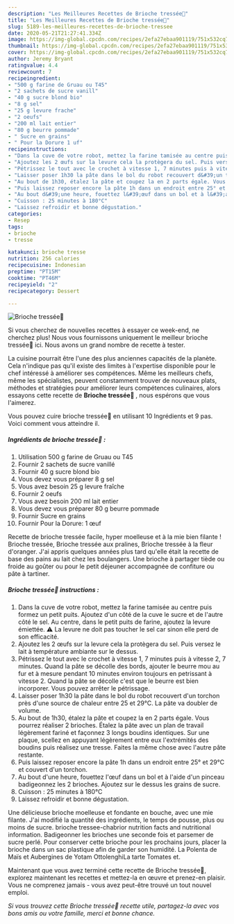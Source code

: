 ```yaml
---
description: "Les Meilleures Recettes de Brioche tressée🍞"
title: "Les Meilleures Recettes de Brioche tressée🍞"
slug: 5189-les-meilleures-recettes-de-brioche-tressee
date: 2020-05-21T21:27:41.334Z
image: https://img-global.cpcdn.com/recipes/2efa27ebaa901119/751x532cq70/brioche-tressee🍞-photo-principale-de-la-recette.jpg
thumbnail: https://img-global.cpcdn.com/recipes/2efa27ebaa901119/751x532cq70/brioche-tressee🍞-photo-principale-de-la-recette.jpg
cover: https://img-global.cpcdn.com/recipes/2efa27ebaa901119/751x532cq70/brioche-tressee🍞-photo-principale-de-la-recette.jpg
author: Jeremy Bryant
ratingvalue: 4.4
reviewcount: 7
recipeingredient:
- "500 g farine de Gruau ou T45"
- "2 sachets de sucre vanill"
- "40 g sucre blond bio"
- "8 g sel"
- "25 g levure frache"
- "2 oeufs"
- "200 ml lait entier"
- "80 g beurre pommade"
- " Sucre en grains"
- " Pour la Dorure 1 uf"
recipeinstructions:
- "Dans la cuve de votre robot, mettez la farine tamisée au centre puis formez un petit puits. Ajoutez d&#39;un côté de la cuve le sucre et de l&#39;autre côté le sel. Au centre, dans le petit puits de farine, ajoutez la levure émiettée. ⚠️ La levure ne doit pas toucher le sel car sinon elle perd de son efficacité."
- "Ajoutez les 2 œufs sur la levure cela la protègera du sel. Puis versez le lait à température ambiante sur le dessus."
- "Pétrissez le tout avec le crochet à vitesse 1, 7 minutes puis à vitesse 2, 7 minutes. Quand la pâte se décolle des bords, ajouter le beurre mou au fur et à mesure pendant 10 minutes environ toujours en petrissant à vitesse 2. Quand la pâte se décolle c&#39;est que le beurre est bien incorporer. Vous pouvez arrêter le pétrissage."
- "Laisser poser 1h30 la pâte dans le bol du robot recouvert d&#39;un torchon près d&#39;une source de chaleur entre 25 et 29°C. La pâte va doubler de volume."
- "Au bout de 1h30, étalez la pâte et coupez la en 2 parts égale. Vous pourrez réaliser 2 brioches. Étalez la pâte avec un plan de travail légèrement fariné et façonnez 3 longs boudins identiques. Sur une plaque, scellez en appuyant légèrement entre eux l&#39;extrémités des boudins puis réalisez une tresse. Faites la même chose avec l&#39;autre pâte restante."
- "Puis laissez reposer encore la pâte 1h dans un endroit entre 25° et 29°C et couvert d&#39;un torchon."
- "Au bout d&#39;une heure, fouettez l&#39;œuf dans un bol et à l&#39;aide d&#39;un pinceau badigeonnez les 2 brioches. Ajoutez sur le dessus les grains de sucre."
- "Cuisson : 25 minutes à 180°C"
- "Laissez refroidir et bonne dégustation."
categories:
- Resep
tags:
- brioche
- tresse

katakunci: brioche tresse 
nutrition: 256 calories
recipecuisine: Indonesian
preptime: "PT15M"
cooktime: "PT46M"
recipeyield: "2"
recipecategory: Dessert

---
```



![Brioche tressée🍞](https://img-global.cpcdn.com/recipes/2efa27ebaa901119/751x532cq70/brioche-tressee🍞-photo-principale-de-la-recette.jpg)

Si vous cherchez de nouvelles recettes à essayer ce week-end, ne cherchez plus! Nous vous fournissons uniquement le meilleur brioche tressée🍞 ici. Nous avons un grand nombre de recette à tester.

La cuisine pourrait être l'une des plus anciennes capacités de la planète. Cela n'indique pas qu'il existe des limites à l'expertise disponible pour le chef intéressé à améliorer ses compétences. Même les meilleurs chefs, même les spécialistes, peuvent constamment trouver de nouveaux plats, méthodes et stratégies pour améliorer leurs compétences culinaires, alors essayons cette recette de <strong> Brioche tressée🍞 </strong>, nous espérons que vous l'aimerez.

<!--inarticleads1-->

Vous pouvez cuire brioche tressée🍞 en utilisant 10 Ingrédients et 9 pas. Voici comment vous atteindre il.

##### Ingrédients de brioche tressée🍞 :

1. Utilisation 500 g farine de Gruau ou T45
1. Fournir 2 sachets de sucre vanillé
1. Fournir 40 g sucre blond bio
1. Vous devez vous préparer 8 g sel
1. Vous avez besoin 25 g levure fraîche
1. Fournir 2 oeufs
1. Vous avez besoin 200 ml lait entier
1. Vous devez vous préparer 80 g beurre pommade
1. Fournir  Sucre en grains
1. Fournir  Pour la Dorure: 1 œuf


Recette de brioche tressée facile, hyper moelleuse et à la mie bien filante ! Brioche tressée, Brioche tressée aux pralines, Brioche tressée à la fleur d&#39;oranger. J&#39;ai appris quelques années plus tard qu&#39;elle était la recette de base des pains au lait chez les boulangers. Une brioche à partager tiède ou froide au goûter ou pour le petit déjeuner accompagnée de confiture ou pâte à tartiner. 

<!--inarticleads2-->

##### Brioche tressée🍞 instructions :

1. Dans la cuve de votre robot, mettez la farine tamisée au centre puis formez un petit puits. Ajoutez d&#39;un côté de la cuve le sucre et de l&#39;autre côté le sel. Au centre, dans le petit puits de farine, ajoutez la levure émiettée. ⚠️ La levure ne doit pas toucher le sel car sinon elle perd de son efficacité.
1. Ajoutez les 2 œufs sur la levure cela la protègera du sel. Puis versez le lait à température ambiante sur le dessus.
1. Pétrissez le tout avec le crochet à vitesse 1, 7 minutes puis à vitesse 2, 7 minutes. Quand la pâte se décolle des bords, ajouter le beurre mou au fur et à mesure pendant 10 minutes environ toujours en petrissant à vitesse 2. Quand la pâte se décolle c&#39;est que le beurre est bien incorporer. Vous pouvez arrêter le pétrissage.
1. Laisser poser 1h30 la pâte dans le bol du robot recouvert d&#39;un torchon près d&#39;une source de chaleur entre 25 et 29°C. La pâte va doubler de volume.
1. Au bout de 1h30, étalez la pâte et coupez la en 2 parts égale. Vous pourrez réaliser 2 brioches. Étalez la pâte avec un plan de travail légèrement fariné et façonnez 3 longs boudins identiques. Sur une plaque, scellez en appuyant légèrement entre eux l&#39;extrémités des boudins puis réalisez une tresse. Faites la même chose avec l&#39;autre pâte restante.
1. Puis laissez reposer encore la pâte 1h dans un endroit entre 25° et 29°C et couvert d&#39;un torchon.
1. Au bout d&#39;une heure, fouettez l&#39;œuf dans un bol et à l&#39;aide d&#39;un pinceau badigeonnez les 2 brioches. Ajoutez sur le dessus les grains de sucre.
1. Cuisson : 25 minutes à 180°C
1. Laissez refroidir et bonne dégustation.


Une délicieuse brioche moelleuse et fondante en bouche, avec une mie filante. J&#39;ai modifié la quantité des ingrédients, le temps de pousse, plus ou moins de sucre. brioche tressee-chabrior nutrition facts and nutritional information. Badigeonner les brioches une seconde fois et parsemer de sucre perlé. Pour conserver cette brioche pour les prochains jours, placer la brioche dans un sac plastique afin de garder son humidité. La Polenta de Maïs et Aubergines de Yotam OttolenghiLa tarte Tomates et. 

<!--inarticleads1-->

<p>
Maintenant que vous avez terminé cette recette de Brioche tressée🍞, explorez maintenant les recettes et mettez-la en œuvre et prenez-en plaisir. Vous ne comprenez jamais - vous avez peut-être trouvé un tout nouvel emploi.
</p>

<p>
<i>Si vous trouvez cette Brioche tressée🍞 recette utile, partagez-la avec vos bons amis ou votre famille, merci et bonne chance.</i>
</p>

